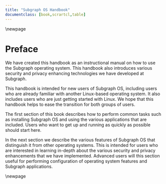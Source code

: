 ```yaml
---
title: "Subgraph OS Handbook"
documentclass: [book,scrartcl,table]
---
```


\newpage 

# Preface

We have created this handbook as an instructional manual on how to use the
Subgraph operating system. This handbook also introduces various security
and privacy enhancing technologies we have developed at Subgraph.

This handbook is intended for new users of Subgraph OS, including users
who are already familiar with another Linux-based operating system. It also 
includes users who are just getting started with Linux. We hope that this 
handbook helps to ease the transition for both groups of users.

The first section of this book describes how to perform common tasks such as
installing Subgraph OS and using the various applications that are included.
Users who want to get up and running as quickly as possible should start here. 

In the next section we describe the various features of Subgraph OS that 
distinguish it from other operating systems. This is intended for users who are 
interested in learning in\-depth about the various security and privacy 
enhancements that we have implemented. Advanced users will this section useful
for performing configuration of operating system features and Subgraph 
applications.

\newpage

